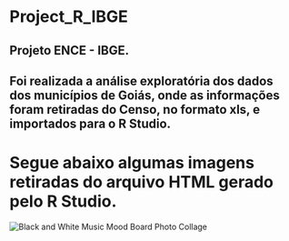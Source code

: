 # Project_R_IBGE
Projeto  ENCE - IBGE.       
-----------------------------------------------------------------------------------------------------------------------------------------
Foi realizada a análise exploratória dos dados dos municípios de Goiás, onde as informações foram retiradas do Censo, no formato xls, e importados para o R Studio. 
-----------------------------------------------------------------------------------------------------------------------------------------
# Segue abaixo algumas imagens retiradas do arquivo HTML gerado pelo R Studio.

![Black and White Music Mood Board Photo Collage](https://user-images.githubusercontent.com/49541299/84979098-fa90ca80-b104-11ea-8c04-43abce506a53.png)


